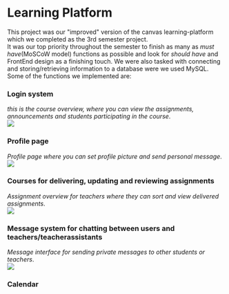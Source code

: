 # Learning Platform
This project was our "improved" version of the canvas learning-platform which we completed as the 3rd semester project.   
It was our top priority throughout the semester to finish as many as _must have_(MoSCoW model) functions as possible and look for _should have_ and FrontEnd design as a finishing touch. We were also tasked with connecting and storing/retrieving information to a database were we used MySQL. Some of the functions we implemented are: <br/>
### Login system  <br/>
_this is the course overview, where you can view the assignments, announcements and students participating in the course_. <br/>
![](https://i.gyazo.com/14c1edb7f45d9b7c0dc8874db794832b.png) <br/>
### Profile page <br/>
_Profile page where you can set profile picture and send personal message_. <br/>
![](https://i.gyazo.com/d6de9842d20cc7f57c9c79de3c36c301.png) <br/>
### Courses for delivering, updating and reviewing assignments  <br/>
_Assignment overview for teachers where they can sort and view delivered assignments_. <br/>
![](https://i.gyazo.com/fea937af27b6fefd49383fe3741e1f01.png) <br/>
### Message system for chatting between users and teachers/teacherassistants  <br/> 
_Message interface for sending private messages to other students or teachers_. <br/>
![](https://i.gyazo.com/4da0c1e7d824f04ee3705a81fb4f13ad.png) <br/> 
### Calendar  <br/>
